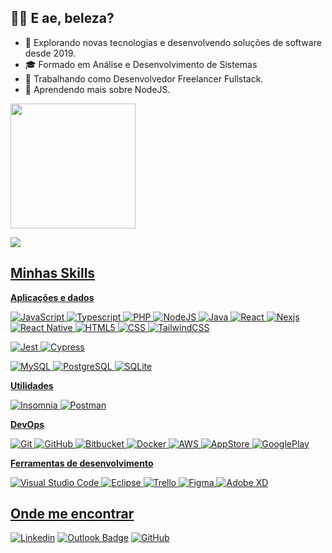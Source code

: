## 👋🏼 E ae, beleza?


- 🔎 Explorando novas tecnologias e desenvolvendo soluções de software desde 2019.
- 🎓 Formado em Análise e Desenvolvimento de Sistemas
- 💼 Trabalhando como Desenvolvedor Freelancer Fullstack.
- 🌱 Aprendendo mais sobre NodeJS.

<div>
<a href="https://github.com/GuilhermeFerreiraa">
<!-- <img height="200em" align="left" src="https://github-readme-streak-stats.herokuapp.com/?user=guilhermeferreiraa&theme=dark&hide_border=false" alt="Github Stats" /> -->
<img height="200em" src="https://github-readme-stats.vercel.app/api/top-langs/?username=guilhermeferreiraa&layout=compact&langs_count=7&theme=dark"/>
</div>

![](https://komarev.com/ghpvc/?username=guilhermeferreiraa&color=006bed)

## Minhas Skills

**Aplicações e dados**

![JavaScript](https://img.shields.io/badge/-JavaScript-333333?style=flat&logo=javascript)
![Typescript](https://img.shields.io/badge/-Typescript-333333?style=flat&logo=typescript)
![PHP](https://img.shields.io/badge/-PHP-333333?style=flat&logo=php)
![NodeJS](https://img.shields.io/badge/-Nodejs-333333?style=flat&logo=nodejs)
![Java](https://img.shields.io/badge/-Java-333333?style=flat&logo=java)
![React](https://img.shields.io/badge/-React-333333?style=flat&logo=react)
![Nexjs](https://img.shields.io/badge/-Nexjs-333333?style=flat&logo=nexjs)
![React Native](https://img.shields.io/badge/-React%20Native-333333?style=flat&logo=react)
![HTML5](https://img.shields.io/badge/-HTML5-333333?style=flat&logo=HTML5)
![CSS](https://img.shields.io/badge/-CSS-333333?style=flat&logo=CSS3&logoColor=1572B6)
![TailwindCSS](https://img.shields.io/badge/-TailwindCSS-333333?style=flat&logo=TailwindCSS&logoColor=1572B6)

![Jest](https://img.shields.io/badge/-Jest-333333?style=flat&logo=jest)
![Cypress](https://img.shields.io/badge/-Cypress-333333?style=flat&logo=cypress)

![MySQL](https://img.shields.io/badge/-MySQL-333333?style=flat&logo=mysql)
![PostgreSQL](https://img.shields.io/badge/-PostgreSQL-333333?style=flat&logo=postgresql)
![SQLite](https://img.shields.io/badge/-SQLite-333333?style=flat&logo=sqlite)

**Utilidades**

![Insomnia](https://img.shields.io/badge/-Insomnia-333333?style=flat&logo=insomnia)
![Postman](https://img.shields.io/badge/-Postman-333333?style=flat&logo=postman)

**DevOps**

![Git](https://img.shields.io/badge/-Git-333333?style=flat&logo=git)
![GitHub](https://img.shields.io/badge/-GitHub-333333?style=flat&logo=github)
![Bitbucket](https://img.shields.io/badge/-Bitbucket-333333?style=flat&logo=bitbucket)
![Docker](https://img.shields.io/badge/-Docker-333333?style=flat&logo=docker)
![AWS](https://img.shields.io/badge/-AWS-333333?style=flat&logo=aws)
![AppStore](https://img.shields.io/badge/-AppStore-333333?style=flat&logo=appstore)
![GooglePlay](https://img.shields.io/badge/-GooglePlay-333333?style=flat&logo=googleplay)

**Ferramentas de desenvolvimento**

![Visual Studio Code](https://img.shields.io/badge/-Visual%20Studio%20Code-333333?style=flat&logo=visual-studio-code&logoColor=007ACC)
![Eclipse](https://img.shields.io/badge/-Eclipse-333333?style=flat&logo=eclipse-ide&logoColor=2C2255)
![Trello](https://img.shields.io/badge/-Trello-333333?style=flat&logo=trello&logoColor=007ACC)
![Figma](https://img.shields.io/badge/-Figma-333333?style=flat&logo=figma&logoColor=007ACC)
![Adobe XD](https://img.shields.io/badge/-Adobe%20XD-333333?style=flat&logo=adobe-xd&logoColor=007ACC)

## Onde me encontrar

[![Linkedin](https://img.shields.io/badge/-Guilherme-blue?style=flat-square&logo=Linkedin&logoColor=white&link=https://linkedin.com/in/guilhermeferreiraborba)](https://linkedin.com/in/guilhermeferreiraborba)
[![Outlook Badge](https://img.shields.io/badge/-gui.2001@hotmail.com-006bed?style=flat-square&logo=Outlook&logoColor=white&link=mailto:gui.2001@hotmail.com)](mailto:gui.2001@hotmail.com)
[![GitHub](https://img.shields.io/github/followers/guilhermeferreiraa?label=follow&style=social)](https://github.com/guilhermeferreiraa)
          

